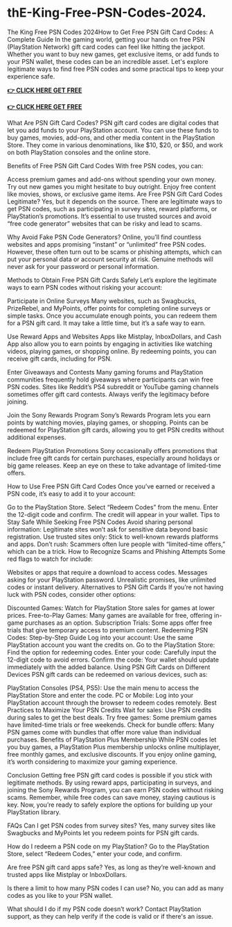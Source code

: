 # thE-King-Free-PSN-Codes-2024.

The King Free PSN Codes 2024How to Get Free PSN Gift Card Codes: A Complete Guide In the gaming world, getting your hands on free PSN (PlayStation Network) gift card codes can feel like hitting the jackpot. Whether you want to buy new games, get exclusive items, or add funds to your PSN wallet, these codes can be an incredible asset. Let's explore legitimate ways to find free PSN codes and some practical tips to keep your experience safe.

**[👉 CLICK HERE GET FREE](https://tinyurl.com/ypwnb3m4)**

**[👉 CLICK HERE GET FREE](https://tinyurl.com/ypwnb3m4)**

What Are PSN Gift Card Codes? PSN gift card codes are digital codes that let you add funds to your PlayStation account. You can use these funds to buy games, movies, add-ons, and other media content in the PlayStation Store. They come in various denominations, like $10, $20, or $50, and work on both PlayStation consoles and the online store.

Benefits of Free PSN Gift Card Codes With free PSN codes, you can:

Access premium games and add-ons without spending your own money. Try out new games you might hesitate to buy outright. Enjoy free content like movies, shows, or exclusive game items. Are Free PSN Gift Card Codes Legitimate? Yes, but it depends on the source. There are legitimate ways to get PSN codes, such as participating in survey sites, reward platforms, or PlayStation’s promotions. It’s essential to use trusted sources and avoid “free code generator” websites that can be risky and lead to scams.

Why Avoid Fake PSN Code Generators? Online, you’ll find countless websites and apps promising “instant” or “unlimited” free PSN codes. However, these often turn out to be scams or phishing attempts, which can put your personal data or account security at risk. Genuine methods will never ask for your password or personal information.

Methods to Obtain Free PSN Gift Cards Safely Let’s explore the legitimate ways to earn PSN codes without risking your account:

Participate in Online Surveys Many websites, such as Swagbucks, PrizeRebel, and MyPoints, offer points for completing online surveys or simple tasks. Once you accumulate enough points, you can redeem them for a PSN gift card. It may take a little time, but it’s a safe way to earn.

Use Reward Apps and Websites Apps like Mistplay, InboxDollars, and Cash App also allow you to earn points by engaging in activities like watching videos, playing games, or shopping online. By redeeming points, you can receive gift cards, including for PSN.

Enter Giveaways and Contests Many gaming forums and PlayStation communities frequently hold giveaways where participants can win free PSN codes. Sites like Reddit’s PS4 subreddit or YouTube gaming channels sometimes offer gift card contests. Always verify the legitimacy before joining.

Join the Sony Rewards Program Sony’s Rewards Program lets you earn points by watching movies, playing games, or shopping. Points can be redeemed for PlayStation gift cards, allowing you to get PSN credits without additional expenses.

Redeem PlayStation Promotions Sony occasionally offers promotions that include free gift cards for certain purchases, especially around holidays or big game releases. Keep an eye on these to take advantage of limited-time offers.

How to Use Free PSN Gift Card Codes Once you’ve earned or received a PSN code, it’s easy to add it to your account:

Go to the PlayStation Store. Select “Redeem Codes” from the menu. Enter the 12-digit code and confirm. The credit will appear in your wallet. Tips to Stay Safe While Seeking Free PSN Codes Avoid sharing personal information: Legitimate sites won’t ask for sensitive data beyond basic registration. Use trusted sites only: Stick to well-known rewards platforms and apps. Don’t rush: Scammers often lure people with “limited-time offers,” which can be a trick. How to Recognize Scams and Phishing Attempts Some red flags to watch for include:

Websites or apps that require a download to access codes. Messages asking for your PlayStation password. Unrealistic promises, like unlimited codes or instant delivery. Alternatives to PSN Gift Cards If you’re not having luck with PSN codes, consider other options:

Discounted Games: Watch for PlayStation Store sales for games at lower prices. Free-to-Play Games: Many games are available for free, offering in-game purchases as an option. Subscription Trials: Some apps offer free trials that give temporary access to premium content. Redeeming PSN Codes: Step-by-Step Guide Log into your account: Use the same PlayStation account you want the credits on. Go to the PlayStation Store: Find the option for redeeming codes. Enter your code: Carefully input the 12-digit code to avoid errors. Confirm the code: Your wallet should update immediately with the added balance. Using PSN Gift Cards on Different Devices PSN gift cards can be redeemed on various devices, such as:

PlayStation Consoles (PS4, PS5): Use the main menu to access the PlayStation Store and enter the code. PC or Mobile: Log into your PlayStation account through the browser to redeem codes remotely. Best Practices to Maximize Your PSN Credits Wait for sales: Use PSN credits during sales to get the best deals. Try free games: Some premium games have limited-time trials or free weekends. Check for bundle offers: Many PSN games come with bundles that offer more value than individual purchases. Benefits of PlayStation Plus Membership While PSN codes let you buy games, a PlayStation Plus membership unlocks online multiplayer, free monthly games, and exclusive discounts. If you enjoy online gaming, it’s worth considering to maximize your gaming experience.

Conclusion Getting free PSN gift card codes is possible if you stick with legitimate methods. By using reward apps, participating in surveys, and joining the Sony Rewards Program, you can earn PSN codes without risking scams. Remember, while free codes can save money, staying cautious is key. Now, you’re ready to safely explore the options for building up your PlayStation library.

FAQs Can I get PSN codes from survey sites? Yes, many survey sites like Swagbucks and MyPoints let you redeem points for PSN gift cards.

How do I redeem a PSN code on my PlayStation? Go to the PlayStation Store, select “Redeem Codes,” enter your code, and confirm.

Are free PSN gift card apps safe? Yes, as long as they’re well-known and trusted apps like Mistplay or InboxDollars.

Is there a limit to how many PSN codes I can use? No, you can add as many codes as you like to your PSN wallet.

What should I do if my PSN code doesn’t work? Contact PlayStation support, as they can help verify if the code is valid or if there's an issue.
